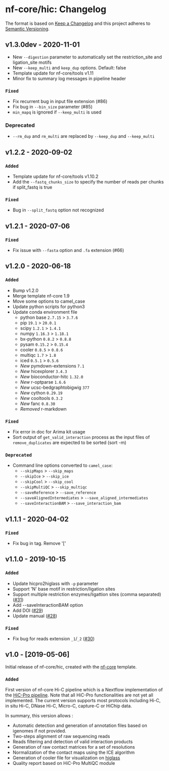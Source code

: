 # nf-core/hic: Changelog

The format is based on [Keep a Changelog](https://keepachangelog.com/en/1.0.0/)
and this project adheres to [Semantic Versioning](https://semver.org/spec/v2.0.0.html).

## v1.3.0dev - 2020-11-01

* New `--digestion` parameter to automatically set the restriction_site and ligation_site motifs
* New `--keep_multi` and `keep_dup` options. Default: false
* Template update for nf-core/tools v1.11
* Minor fix to summary log messages in pipeline header

### `Fixed`

* Fix recurrent bug in input file extension (#86)
* Fix bug in `--bin_size` parameter (#85)
* `min_mapq` is ignored if `--keep_multi` is used

### Deprecated

* `--rm_dup` and `rm_multi` are replaced by `--keep_dup` and `--keep_multi`

## v1.2.2 - 2020-09-02

### `Added`

* Template update for nf-core/tools v1.10.2
* Add the `--fastq_chunks_size` to specify the number of reads per chunks if split_fastq is true

### `Fixed`

* Bug in `--split_fastq` option not recognized

## v1.2.1 - 2020-07-06

### `Fixed`

* Fix issue with `--fasta` option and `.fa` extension (#66)

## v1.2.0 - 2020-06-18

### `Added`

* Bump v1.2.0
* Merge template nf-core 1.9
* Move some options to camel_case
* Update python scripts for python3
* Update conda environment file
  * python base `2.7.15` > `3.7.6`
  * pip `19.1` > `20.0.1`
  * scipy `1.2.1` > `1.4.1`
  * numpy `1.16.3` > `1.18.1`
  * bx-python `0.8.2` > `0.8.8`
  * pysam `0.15.2` > `0.15.4`
  * cooler `0.8.5` > `0.8.6`
  * multiqc `1.7` > `1.8`
  * iced `0.5.1` > `0.5.6`
  * *_New_* pymdown-extensions `7.1`
  * *_New_* hicexplorer `3.4.3`
  * *_New_* bioconductor-hitc `1.32.0`
  * *_New_* r-optparse `1.6.6`
  * *_New_* ucsc-bedgraphtobigwig `377`
  * *_New_* cython `0.29.19`
  * *_New_* cooltools `0.3.2`
  * *_New_* fanc `0.8.30`
  * *_Removed_* r-markdown

### `Fixed`

* Fix error in doc for Arima kit usage
* Sort output of `get_valid_interaction` process as the input files of `remove_duplicates`
are expected to be sorted (sort -m)

### `Deprecated`

* Command line options converted to `camel_case`:
  * `--skipMaps` > `--skip_maps`
  * `--skipIce` > `--skip_ice`
  * `--skipCool` > `--skip_cool`
  * `--skipMultiQC` > `--skip_multiqc`
  * `--saveReference` > `--save_reference`
  * `--saveAlignedIntermediates` > `--save_aligned_intermediates`
  * `--saveInteractionBAM` > `--save_interaction_bam`

## v1.1.1 - 2020-04-02

### `Fixed`

* Fix bug in tag. Remove '['

## v1.1.0 - 2019-10-15

### `Added`

* Update hicpro2higlass with `-p` parameter
* Support 'N' base motif in restriction/ligation sites
* Support multiple restriction enzymes/ligattion sites (comma separated) ([#31](https://github.com/nf-core/hic/issues/31))
* Add --saveInteractionBAM option
* Add DOI ([#29](https://github.com/nf-core/hic/issues/29))
* Update manual ([#28](https://github.com/nf-core/hic/issues/28))

### `Fixed`

* Fix bug for reads extension `_1`/`_2` ([#30](https://github.com/nf-core/hic/issues/30))

## v1.0 - [2019-05-06]

Initial release of nf-core/hic, created with the [nf-core](http://nf-co.re/) template.

### `Added`

First version of nf-core Hi-C pipeline which is a Nextflow implementation of
the [HiC-Pro pipeline](https://github.com/nservant/HiC-Pro/).
Note that all HiC-Pro functionalities are not yet all implemented.
The current version supports most protocols including Hi-C, in situ Hi-C,
DNase Hi-C, Micro-C, capture-C or HiChip data.

In summary, this version allows :

* Automatic detection and generation of annotation files based on igenomes
if not provided.
* Two-steps alignment of raw sequencing reads
* Reads filtering and detection of valid interaction products
* Generation of raw contact matrices for a set of resolutions
* Normalization of the contact maps using the ICE algorithm
* Generation of cooler file for visualization on [higlass](https://higlass.io/)
* Quality report based on HiC-Pro MultiQC module
